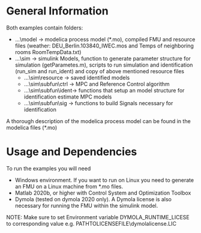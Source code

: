 General Information
===================

Both examples contain folders:
- ...\model -> modelica process model (*.mo), compiled FMU and resource files (weather: DEU_Berlin.103840_IWEC.mos and Temps of neighboring rooms RoomTempData.txt)
- ...\sim 	-> simulink Models, function to generate parameter structure for simulation (getParametes.m), scripts to run simulation and identification (run_sim and run_ident) and copy of above mentioned resource files
	- ...\sim\resource 	-> saved identified models
	- ...\sim\subfun\ctrl -> MPC and Reference Control algorithm 
	- ...\sim\subfun\ident-> functions that setup an model structure for identification estimate MPC models 
	- ...\sim\subfun\sig	-> functions to build Signals necessary for identification

A thorough description of the modelica process model can be found in the modelica files (*.mo)

Usage and Dependencies
======================

To run the examples you will need
- Windows environment. If you want to run on Linux you need to generate an FMU on a Linux machine from *.mo files.
- Matlab 2020b, or higher with Control System and Optimization Toolbox 
- Dymola (tested on dymola 2020 only). A Dymola license is also necessary for running the FMU within the simulink model.  

NOTE: Make sure to set Environment variable DYMOLA_RUNTIME_LICESE to corresponding value e.g. PATHTOLICENSEFILE\dymolalicense.LIC
